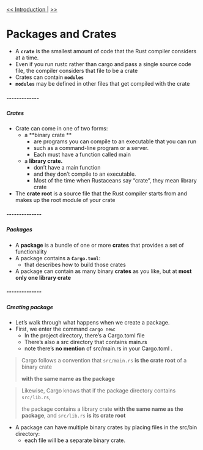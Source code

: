[<< Introduction ](./introduction.md) | [  >>](./modules_controlflow_privacy.md)
# Packages and Crates

* A **`crate`** is the smallest amount of code that the Rust compiler considers at a time.
* Even if you run rustc rather than cargo and pass a single source code file, the compiler considers that file to be a crate
* Crates can contain **`modules`**
* **`modules`** may be defined in other files that get compiled with the crate


##### -------------
##### Crates
* Crate can come in one of two forms:
  - a **binary crate **
    - are programs you can compile to an executable that you can run
    -  such as a command-line program or a server. 
    -  Each must have a function called main
  - a **library crate.**
    - don’t have a main function
    - and they don’t compile to an executable. 
    -  Most of the time when Rustaceans say “crate”, they mean library crate
* The **crate root** is a source file that the Rust compiler starts from and makes up the root module of your crate


##### --------------
##### Packages
* A **package** is a bundle of one or more **crates** that provides a set of functionality
* A package contains a **`Cargo.toml`**: 
  - that describes how to build those crates
* A package can contain as many binary **crates** as you like, but at **most only one library crate**


##### --------------
##### Creating package
* Let’s walk through what happens when we create a package. 
* First, we enter the command `cargo new`:
  - In the project directory, there’s a Cargo.toml file
  - There’s also a src directory that contains main.rs
  - note there’s **no mention** of src/main.rs in your Cargo.toml .
  
> Cargo follows a convention that `src/main.rs` **is the crate root** of a binary crate 
> 
> **with the same name as the package**

> Likewise, Cargo knows that if the package directory contains `src/lib.rs`, 
> 
> the package contains a library crate **with the same name as the package**, and `src/lib.rs` **is its crate root**


* A package can have multiple binary crates by placing files in the src/bin directory:
  - each file will be a separate binary crate.
